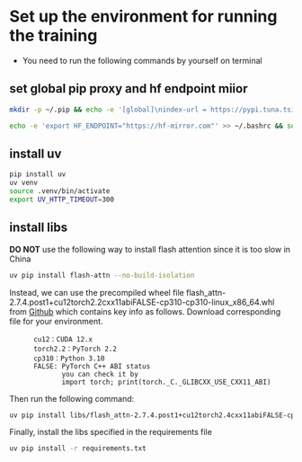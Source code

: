 # Set up the environment for running the training

- You need to run the following commands by yourself on terminal

## set global pip proxy and hf endpoint miior

```bash
mkdir -p ~/.pip && echo -e '[global]\nindex-url = https://pypi.tuna.tsinghua.edu.cn/simple\ntrusted-host = pypi.tuna.tsinghua.edu.cn' >> ~/.pip/pip.conf

echo -e 'export HF_ENDPOINT="https://hf-mirror.com"' >> ~/.bashrc && source ~/.bashrc
```

## install uv

```bash
pip install uv
uv venv
source .venv/bin/activate
export UV_HTTP_TIMEOUT=300
```
## install libs

**DO NOT** use the following way to install flash attention since it is too slow in China  

```bash
uv pip install flash-attn --no-build-isolation
```

 Instead, we can use the precompiled wheel file flash_attn-2.7.4.post1+cu12torch2.2cxx11abiFALSE-cp310-cp310-linux_x86_64.whl from [Github](https://github.com/Dao-AILab/flash-attention/releases) which contains key info as follows. Download corresponding file for your environment.

 ```text
       cu12：CUDA 12.x
       torch2.2：PyTorch 2.2
       cp310：Python 3.10 
       FALSE: PyTorch C++ ABI status
              you can check it by 
              import torch; print(torch._C._GLIBCXX_USE_CXX11_ABI)
```

Then run the following command:

```bash
uv pip install libs/flash_attn-2.7.4.post1+cu12torch2.4cxx11abiFALSE-cp311-cp311-linux_x86_64.whl
```

Finally, install the libs specified in the requirements file

```bash
uv pip install -r requirements.txt 
```
